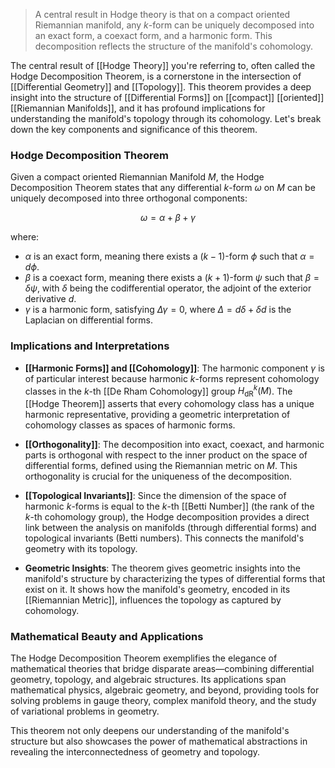 > A central result in Hodge theory is that on a compact oriented Riemannian manifold, any $k$-form can be uniquely decomposed into an exact form, a coexact form, and a harmonic form. This decomposition reflects the structure of the manifold's cohomology.

The central result of [[Hodge Theory]] you're referring to, often called the Hodge Decomposition Theorem, is a cornerstone in the intersection of [[Differential Geometry]] and [[Topology]]. This theorem provides a deep insight into the structure of [[Differential Forms]] on [[compact]] [[oriented]] [[Riemannian Manifolds]], and it has profound implications for understanding the manifold's topology through its cohomology. Let's break down the key components and significance of this theorem.

### Hodge Decomposition Theorem

Given a compact oriented Riemannian Manifold $M$, the Hodge Decomposition Theorem states that any differential $k$-form $\omega$ on $M$ can be uniquely decomposed into three orthogonal components:

$$
\omega = \alpha + \beta + \gamma
$$

where:
- $\alpha$ is an exact form, meaning there exists a $(k-1)$-form $\phi$ such that $\alpha = d\phi$.
- $\beta$ is a coexact form, meaning there exists a $(k+1)$-form $\psi$ such that $\beta = \delta \psi$, with $\delta$ being the codifferential operator, the adjoint of the exterior derivative $d$.
- $\gamma$ is a harmonic form, satisfying $\Delta \gamma = 0$, where $\Delta = d\delta + \delta d$ is the Laplacian on differential forms.

### Implications and Interpretations

- **[[Harmonic Forms]] and [[Cohomology]]**: The harmonic component $\gamma$ is of particular interest because harmonic $k$-forms represent cohomology classes in the $k$-th [[De Rham Cohomology]] group $H^k_{\text{dR}}(M)$. The [[Hodge Theorem]] asserts that every cohomology class has a unique harmonic representative, providing a geometric interpretation of cohomology classes as spaces of harmonic forms.

- **[[Orthogonality]]**: The decomposition into exact, coexact, and harmonic parts is orthogonal with respect to the inner product on the space of differential forms, defined using the Riemannian metric on $M$. This orthogonality is crucial for the uniqueness of the decomposition.

- **[[Topological Invariants]]**: Since the dimension of the space of harmonic $k$-forms is equal to the $k$-th [[Betti Number]] (the rank of the $k$-th cohomology group), the Hodge decomposition provides a direct link between the analysis on manifolds (through differential forms) and topological invariants (Betti numbers). This connects the manifold's geometry with its topology.

- **Geometric Insights**: The theorem gives geometric insights into the manifold's structure by characterizing the types of differential forms that exist on it. It shows how the manifold's geometry, encoded in its [[Riemannian Metric]], influences the topology as captured by cohomology.

### Mathematical Beauty and Applications

The Hodge Decomposition Theorem exemplifies the elegance of mathematical theories that bridge disparate areas—combining differential geometry, topology, and algebraic structures. Its applications span mathematical physics, algebraic geometry, and beyond, providing tools for solving problems in gauge theory, complex manifold theory, and the study of variational problems in geometry.

This theorem not only deepens our understanding of the manifold's structure but also showcases the power of mathematical abstractions in revealing the interconnectedness of geometry and topology.